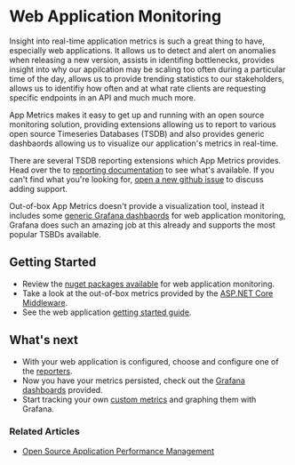 # Web Application Monitoring

Insight into real-time application metrics is such a great thing to have, especially web applications. It allows us to detect and alert on anomalies when releasing a new version, assists in identifing bottlenecks, provides insight into why our appilcation may be scaling too often during a particular time of the day, allows us to provide trending statistics to our stakeholders, allows us to identifiy how often and at what rate clients are requesting specific endpoints in an API and much much more.

App Metrics makes it easy to get up and running with an open source monitoring solution, providing extensions allowing us to report to various open source Timeseries Databases (TSDB) and also provides generic dashbaords allowing us to visualize our application's metrics in real-time.

There are several TSDB reporting extensions which App Metrics provides. Head over the to [reporting documentation](../reporting/index.md) to see what's available. If you can't find what you're looking for, [open a new github issue](https://github.com/alhardy/AppMetrics.Reporters/issues/new) to discuss adding support.

Out-of-box App Metrics doesn't provide a visualization tool, instead it includes some [generic Grafana dashbaords](visualization-grafana.md) for web application monitoring, Grafana does such an amazing job at this already and supports the most popular TSBDs available.

## Getting Started

- Review the [nuget packages available](nuget-packages.md) for web application monitoring.
- Take a look at the out-of-box metrics provided by the [ASP.NET Core Middleware](middleware.md).
- See the web application [getting started guide](../getting-started/intro.md#configuring-a-web-host).

## What's next

- With your web application is configured, choose and configure one of the [reporters](../reporting/index.md).
- Now you have your metrics persisted, check out the [Grafana dashboards](visualization-grafana.md) provided.
- Start tracking your own [custom metrics](../getting-started/metric-types/overview.md) and graphing them with Grafana.

### Related Articles

- [Open Source Application Performance Management](https://al-hardy.blog/2017/04/08/open-source-apm/)